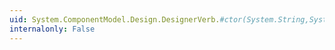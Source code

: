 ```yaml
---
uid: System.ComponentModel.Design.DesignerVerb.#ctor(System.String,System.EventHandler)
internalonly: False
---
```

